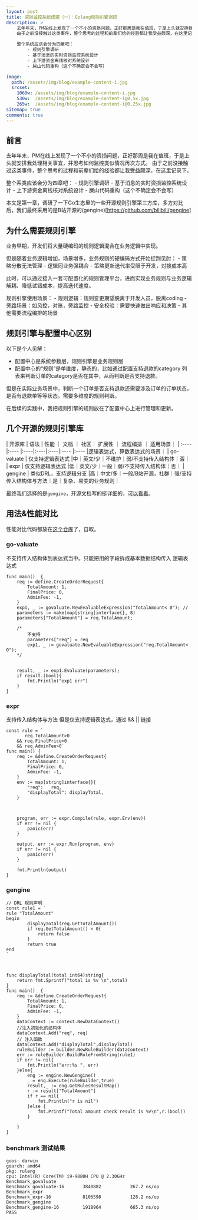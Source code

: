 ```yaml
---
layout: post
title: 资损监控系统搭建（一）：Golang规则引擎调研
description: >
    去年年末，PM在线上发现了一个不小的资损问题，正好那周是我在值班，于是上头就安排我处理相关事宜，并思考如何监控类似情况再次方式。
    由于之前没接触过这类事件，整个思考的过程和前辈们给的经验都让我受益颇深，在这里记录下。

    整个系统应该会分为四章吧：
        - 规则引擎调研
        - 基于消息的实时资损监控系统设计
        - 上下游资金离线核对系统设计
        - 屎山代码重构（这个不确定会不会写）

image: 
  path: /assets/img/blog/example-content-i.jpg
  srcset:
    1060w: /assets/img/blog/example-content-i.jpg
    530w:  /assets/img/blog/example-content-i@0,5x.jpg
    265w:  /assets/img/blog/example-content-i@0,25x.jpg
sitemap: true
comments: true
---
```


## 前言

去年年末，PM在线上发现了一个不小的资损问题，正好那周是我在值班，于是上头就安排我处理相关事宜，并思考如何监控类似情况再次方式。
由于之前没接触过这类事件，整个思考的过程和前辈们给的经验都让我受益颇深，在这里记录下。

整个系类应该会分为四章吧：
    - 规则引擎调研
    - 基于消息的实时资损监控系统设计
    - 上下游资金离线核对系统设计
    - 屎山代码重构（这个不确定会不会写）

本文是第一章，调研了一下Go生态里的一些开源规则引擎第三方库，多方对比后，我们最终采用的是B站开源的(gengine)[https://github.com/bilibili/gengine]

## 为什么需要规则引擎

业务早期，开发们将大量硬编码的规则逻辑混合在业务逻辑中实现。

但是随着业务逻辑增加，场景增多，业务规则的硬编码方式开始捉荆见肘：
    - 策略分散无法管理
    - 逻辑同业务强耦合
    - 策略更新迭代率受限于开发，对接成本高

此时，可以通过接入一套可配置化的规则管理平台，进而实现业务规则与业务逻辑解耦、降低试错成本，提高迭代速度。

规则引擎使用场景：
    - 规则逻辑：规则变更期望脱离于开发人员，脱离coding
    - 旁路场景：如风控，对账，旁路监控
    - 安全校验：需要快速做出响应和决策
    - 其他需要流程编排的场景

## 规则引擎与配置中心区别

以下是个人见解：

- 配置中心是系统参数层，规则引擎是业务规则层
- 配置中心的“规则”是单维度，静态的，比如通过配置支持退款的category 列表来判断订单的category是否在其中，从而判断是否支持退款。

但是在实际业务场景中，判断一个订单是否支持退款还需要涉及订单的订单状态，是否有退款单等等状态。需要多维度的规则判断。

在后续的实践中，我把规则引擎的规则放在了配置中心上进行管理和更新。

## 几个开源的规则引擎库

|  开源库  |  语法 | 性能 ｜ 文档 ｜ 社区｜ 扩展性 ｜ 流程编排 ｜ 适用场景｜
| :----   |:----  |:----|:----|:----|:---- |:----  |逻辑表达式，算数表达式的场景｜
| go-valuate  | 仅支持逻辑表达式 |中｜英文/少｜不维护｜弱/不支持传入结构体｜否｜
| expr  | 仅支持逻辑表达式 |低｜英文/少｜一般｜弱/不支持传入结构体｜否｜
| gengine  | 类似DRL，支持逻辑分支 |高｜中文/多｜一般/B站开源，社群｜强/支持传入结构体与方法｜是｜复杂、易变的业务规则｜

最终我们选择的是`gengine`，开源文档写的挺详细的，[可以看看](https://github.com/bilibili/gengine/wiki/)。

## 用法&性能对比

性能对比代码都放在[这个仓库](https://github.com/Jun10ng/go-rule-eng-research)了，自取。


### go-valuate
不支持传入结构体到表达式当中。只能把用的字段拆成基本数据结构传入
逻辑表达式

```
func main()  {
    req := define.CreateOrderRequest{
        TotalAmount: 1,
        FinalPrice: 0,
        AdminFee: -1,
    }
    exp1, _ := govaluate.NewEvaluableExpression("TotalAmount< 0"); //
    parameters := make(map[string]interface{}, 8)
    parameters["TotalAmount"] = req.TotalAmount; 
 
    /*
        不支持
        parameters["req"] = req
        exp1, _ := govaluate.NewEvaluableExpression("req.TotalAmount< 0");
    */
 
 
    result, _ := exp1.Evaluate(parameters);
    if result.(bool){
        fmt.Println("exp1 err")
    }
}
```

### expr
支持传入结构体与方法
但是仅支持逻辑表达式，通过 && || 链接
```
const rule = `
       req.TotalAmount>0
    && req.FinalPrice>0
    && req.AdminFee>0`
func main() {
    req := &define.CreateOrderRequest{
        TotalAmount: 1,
        FinalPrice: 0,
        AdminFee: -1,
    }
    env := map[string]interface{}{
        "req":   req,
        "displayTotal": displayTotal, 
    }
 
 
     
    program, err := expr.Compile(rule, expr.Env(env))
    if err != nil {
        panic(err)
    }
 
    output, err := expr.Run(program, env)
    if err != nil {
        panic(err)
    }
 
    fmt.Println(output)
}
```

### gengine
```
// DRL 规则声明
const rule1 = `
rule "TotalAmount"
begin
        displayTotal(req.GetTotalAmount())
        if req.GetTotalAmount() < 0{
            return false
        }
        return true
end
`
 
 
 
func displayTotal(total int64)string{
    return fmt.Sprintf("total is %v \n",total)
}
func main()  {
    req := &define.CreateOrderRequest{
        TotalAmount: 1,
        FinalPrice: 0,
        AdminFee: -1,
    }
    dataContext := context.NewDataContext()
    //注入初始化的结构体
    dataContext.Add("req", req)
    // 注入函数
    dataContext.Add("displayTotal",displayTotal)
    ruleBuilder := builder.NewRuleBuilder(dataContext)
    err := ruleBuilder.BuildRuleFromString(rule1)
    if err != nil{
        fmt.Println("err:%s ", err)
    }else{
        eng := engine.NewGengine()
        _ = eng.Execute(ruleBuilder,true)
        result,_ := eng.GetRulesResultMap()
        r := result["TotalAmount"]
        if r == nil{
            fmt.Println("r is nil")
        }else {
            fmt.Printf("Total amount check result is %v\n",r.(bool))
        }
 
    }
}
```



### benchmark 测试结果

```
goos: darwin
goarch: amd64
pkg: ruleng
cpu: Intel(R) Core(TM) i9-9880H CPU @ 2.30GHz
Benchmark_govaluate
Benchmark_govaluate-16       3840882           267.2 ns/op
Benchmark_expr
Benchmark_expr-16            8106598           128.2 ns/op
Benchmark_gengine
Benchmark_gengine-16         1918964           665.3 ns/op
PASS
```

